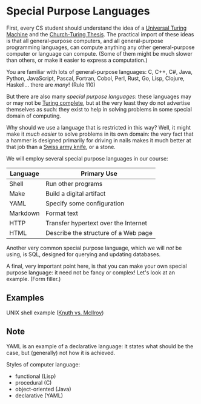 # Special Purpose Languages

First, every CS student should understand the idea of a [Universal Turing Machine](https://en.wikipedia.org/wiki/Universal_Turing_machine) and the [Church-Turing Thesis](https://en.wikipedia.org/wiki/Church–Turing_thesis). The practical import of these ideas is that all general-purpose computers, and all general-purpose programming languages, can compute anything any other general-purpose computer or language can compute. (Some of them might be much slower than others, or make it easier to express a computation.)

You are familiar with lots of general-purpose languages: C, C++, C#, Java, Python, JavaScript, Pascal, Fortran, Cobol, Perl, Rust, Go, Lisp, Clojure, Haskell... there are *many*! (Rule 110)

But there are also many *special purpose languages*: these languages may or may not be [Turing complete](https://en.wikipedia.org/wiki/Turing_completeness), but at the very least they do not advertise themselves as such: they exist to help in solving problems in some special domain of computing.

Why should we use a language that is restricted in this way? Well, it might make it *much easier* to solve problems in its own domain: the very fact that a hammer is designed primarily for driving in nails makes it much better at that job than a [Swiss army knife](https://en.wikipedia.org/wiki/Swiss_Army_knife), or a stone.

We will employ several special purpose languages in our course:

| Language | Primary Use |
| -------- | ------- |
| Shell | Run other programs |
| Make | Build a digital artifact |
| YAML | Specify some configuration |
| Markdown | Format text |
| HTTP | Transfer hypertext over the Internet |
| HTML | Describe the structure of a Web page |

Another very common special purpose language, which we will *not* be using, is SQL, designed for querying and updating databases.

A final, very important point here, is that you can make your own special purpose language: it need not be fancy or complex! Let's look at an example. (Form filler.)

## Examples

UNIX shell example ([Knuth vs. McIlroy](https://franklinchen.com/blog/2011/12/08/revisiting-knuth-and-mcilroys-word-count-programs/#:~:text=Knuth%20came%20up%20with%20a,level%20and%20complicated%20when%20unnecessary.))


## Note

YAML is an example of a declarative language: it states what should be the case, but (generally) not how it is achieved.

Styles of computer language:

* functional (Lisp)
* procedural (C)
* object-oriented (Java)
* declarative (YAML)













